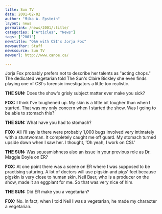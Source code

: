 ```yaml
---
title: Sun TV
date: 2001-02-02
author: "Mika A. Epstein"
layout: news
permalink: /news/2001/:title/
categories: ["Articles", "News"]
tags: ["2001"]
newstitle: "Q&A with CSI's Jorja Fox"
newsauthor: Staff  
newssource: Sun TV  
newsurl: http://www.canoe.ca/  

---
```

Jorja Fox probably prefers not to describe her talents as "acting chops." The dedicated vegetarian told The Sun's Claire Bickley she even finds playing one of CSI's forensic investigators a little too realistic.

**THE SUN:** Does the show's grisly subject matter ever make you sick?

**FOX:** I think I've toughened up. My skin is a little bit tougher than when I started. That was my only concern when I started the show. Was I going to be able to stomach this? 

**THE SUN:** What have you had to stomach?

**FOX:** All I'll say is there were probably 1,000 bugs involved very intimately with a stuntwoman. It completely caught me off guard. My stomach turned upside down when I saw her. I thought, &#8216;Oh yeah, I work on CSI.' 

**THE SUN:** Was squeamishness also an issue in your previous role as Dr. Maggie Doyle on ER? 

**FOX:** At one point there was a scene on ER where I was supposed to be practising suturing. A lot of doctors will use pigskin and pigs' feet because pigskin is very close to human skin. Neil Baer, who is a producer on the show, made it an eggplant for me. So that was very nice of him. 

**THE SUN:** Did ER make you a vegetarian? 

**FOX:** No. In fact, when I told Neil I was a vegetarian, he made my character a vegetarian.

